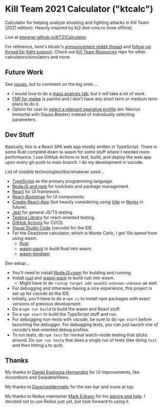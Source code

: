 # Kill Team 2021 Calculator ("ktcalc")
Calculator for helping analyze shooting and fighting attacks in Kill Team (2021 edition). Heavily inspired by kt2.doit-cms.ru (now offline).

Live at [jmegner.github.io/KT21Calculator](https://jmegner.github.io/KT21Calculator/).

For reference, here's ktcalc's [announcement reddit thread](https://www.reddit.com/r/killteam/comments/rvhme0/kt21_calculator_web_app/)
and
[follow-up thread for fight support](https://www.reddit.com/r/killteam/comments/s5gczq/kt21_calculator_now_supports_fightingmelee/).
Check out [Kill Team Resources](https://github.com/jmegner/KillTeamResources) repo for other calculators/simulators and more.

## Future Work

See [issues](https://github.com/jmegner/KT21Calculator/issues), but to comment on the big ones ...
- I would love to do a [mass analysis tab](https://github.com/jmegner/KT21Calculator/issues/13), but it will take a lot of work.
- [FNP for melee](https://github.com/jmegner/KT21Calculator/issues/3) is painful and I don't have any short term or medium term plans to do it.
- Option for user to [select a relevant operative profile](https://github.com/jmegner/KT21Calculator/issues/14) (ex: Necron Immortal with Gauss Blaster) instead of individually selecting parameters.

## Dev Stuff
Basically, this is a React SPA web app mostly written in TypeScript.
There is some Rust compiled down to wasm for some stuff where I needed more performance.
I use GitHub Actions to test, build, and deploy the web app upon every git-push to main branch.
I do my development in vscode.

List of notable technologies/libs/whatever used...
- [TypeScript](https://www.typescriptlang.org/) as the primary programming language.
- [NodeJS and npm](https://nodejs.org/en/) for toolchain and package management.
- [React](https://reactjs.org/) for UI framework.
- [React-Bootstrap](https://react-bootstrap.github.io/) for UI components.
- [Create-React-App](https://create-react-app.dev/) (but heavily considering using [Vite](https://vitejs.dev/) or [Remix](https://remix.run/) in future).
- [Jest](https://jestjs.io/) for general JS/TS testing.
- [Testing Library](https://testing-library.com/docs/react-testing-library/intro) for react-oriented testing.
- [GitHub Actions](https://docs.github.com/en/actions) for CI/CD.
- [Visual Studio Code](https://code.visualstudio.com/) (vscode) for the IDE.
- For the Deadzone calculator, which is Monte Carlo, I got 10x speed from using wasm.
  - [Rust](https://www.rust-lang.org/tools/install).
  - [wasm-pack](https://rustwasm.github.io/wasm-pack/installer/) to build Rust into wasm.
  - [wasm-bindgen](https://github.com/rustwasm/wasm-bindgen)

Dev setup...
- You'll need to install [NodeJS+npm](https://nodejs.org/en/) for building and running.
- Install [rust](https://www.rust-lang.org/tools/install) and [wasm-pack](https://rustwasm.github.io/wasm-pack/installer/) to build rust into wasm.
  - Might have to do `rustup target add wasm32-unknown-unknown` as well.
- For debugging and otherwise having a nice experience, this project is set up for vscode as the IDE.
- Initially, you'll have to do a `npm ci` to install npm packages with exact versions of previous development.
- Do a `npm run build` to build the wasm and React stuff.
- Do a `npm start` to build the TypeScript stuff and run.
- For debugging non-tests with vscode, be sure to do `npm start` before launching the debugger.
  For debugging tests, you can just launch one of vscode's test-oriented debug profiles.
- To run tests, do `npm test` for normal watch-mode testing that sticks around.
  Do `npm run testq` that does a single run of tests (like doing `test` and then hitting `q` to quit).


## Thanks

My thanks to [Daniel Espinoza-Hernandez](https://github.com/daespinozah) for UI improvements, like Accordions and SwipableViews.

My thanks to [Dave/veddermatic](https://github.com/veddermatic) for the nav bar and icons at top.

My thanks to Redux maintainer
[Mark Erikson](https://github.com/markerikson)
for his
[advice and help](https://www.reddit.com/r/reactjs/comments/ropftw/comment/hpzxqrf/?utm_source=reddit&utm_medium=web2x&context=3).
I decided not to use Redux just yet, but look forward to using it.
